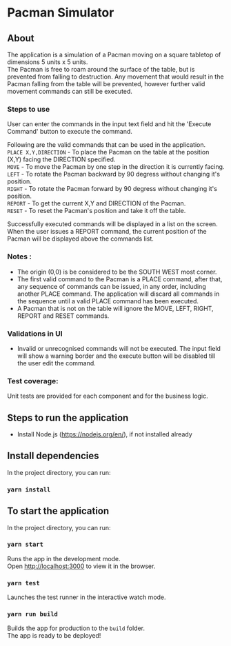 # Pacman Simulator

## About
The application is a simulation of a Pacman moving on a square tabletop of dimensions 5 units x 5 units.  
The Pacman is free to roam around the surface of the table, but is prevented from falling to destruction. Any movement that would result in the Pacman falling from the table will be prevented, however further valid movement commands can still be executed.

### Steps to use
User can enter the commands in the input text field and hit the 'Execute Command' button to execute the command.  

Following are the valid commands that can be used in the application.  
`PLACE X,Y,DIRECTION` - To place the Pacman on the table at the position (X,Y) facing the DIRECTION specified.  
`MOVE` - To move the Pacman by one step in the direction it is currently facing.
`LEFT` - To rotate the Pacman backward by 90 degress without changing it's position.  
`RIGHT` - To rotate the Pacman forward by 90 degress without changing it's position.  
`REPORT` - To get the current X,Y and DIRECTION of the Pacman.  
`RESET` - To reset the Pacman's position and take it off the table.  

Successfully executed commands will be displayed in a list on the screen.  
When the user issues a REPORT command, the current position of the Pacman will be displayed above the commands list.  

### Notes :
- The origin (0,0) is be considered to be the SOUTH WEST most corner.  
- The first valid command to the Pacman is a PLACE command, after that, any sequence of commands can be issued, in any order, including another PLACE command. The application will discard all commands in the sequence until a valid PLACE command has been executed.  
- A Pacman that is not on the table will ignore the MOVE, LEFT, RIGHT, REPORT and RESET commands.

### Validations in UI
- Invalid or unrecognised commands will not be executed. The input field will show a warning border and the execute button will be disabled till the user edit the command.

### Test coverage:
Unit tests are provided for each component and for the business logic.

## Steps to run the application

- Install Node.js (https://nodejs.org/en/), if not installed already

## Install dependencies

In the project directory, you can run:

### `yarn install`

## To start the application

In the project directory, you can run:

### `yarn start`

Runs the app in the development mode.<br>
Open [http://localhost:3000](http://localhost:3000) to view it in the browser.

### `yarn test`

Launches the test runner in the interactive watch mode.<br>

### `yarn run build`

Builds the app for production to the `build` folder.<br>
The app is ready to be deployed!
